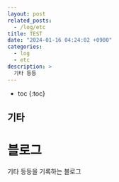 ```yaml
---
layout: post
related_posts:
  - /log/etc
title: TEST
date: "2024-01-16 04:24:02 +0900"
categories:
  - log
  - etc
description: >
  기타 등등
---
```


* toc
{:toc}

## 기타

# 블로그

기타 등등을 기록하는 블로그
